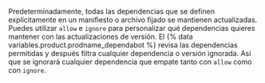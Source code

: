 Predeterminadamente, todas las dependencias que se definen explícitamente en un manifiesto o archivo fijado se mantienen actualizadas. Puedes utilizar `allow` e `ignore` para personalizar qué dependencias quieres mantener con las actualizaciones de versión. El {% data variables.product.prodname_dependabot %} revisa las dependencias permitidas y después filtra cualquier dependencia o versión ignorada. Así que se ignorará cualquier dependencia que empate tanto con `allow` como con `ignore`.